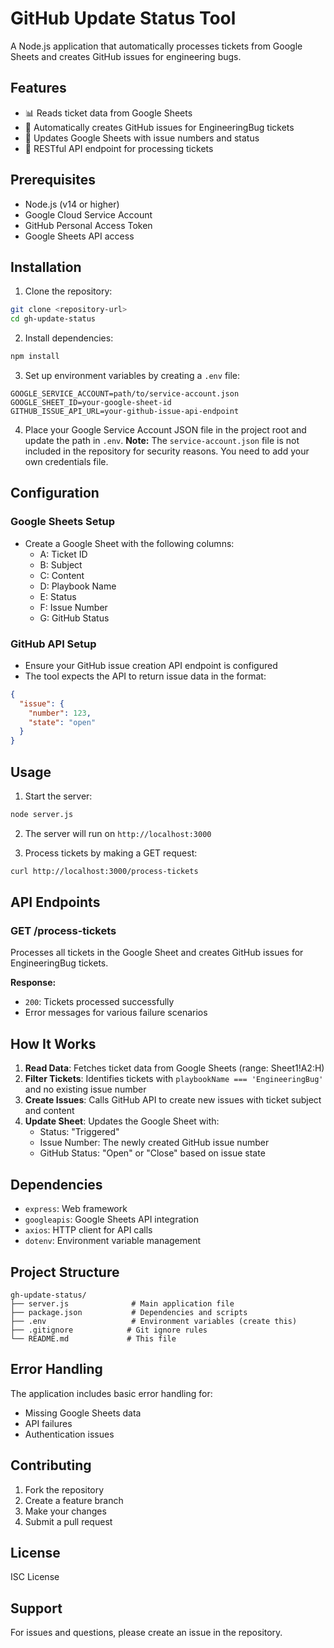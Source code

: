 # GitHub Update Status Tool

A Node.js application that automatically processes tickets from Google Sheets and creates GitHub issues for engineering bugs.

## Features

- 📊 Reads ticket data from Google Sheets
- 🐛 Automatically creates GitHub issues for EngineeringBug tickets
- 🔄 Updates Google Sheets with issue numbers and status
- 🚀 RESTful API endpoint for processing tickets

## Prerequisites

- Node.js (v14 or higher)
- Google Cloud Service Account
- GitHub Personal Access Token
- Google Sheets API access

## Installation

1. Clone the repository:
```bash
git clone <repository-url>
cd gh-update-status
```

2. Install dependencies:
```bash
npm install
```

3. Set up environment variables by creating a `.env` file:
```env
GOOGLE_SERVICE_ACCOUNT=path/to/service-account.json
GOOGLE_SHEET_ID=your-google-sheet-id
GITHUB_ISSUE_API_URL=your-github-issue-api-endpoint
```

4. Place your Google Service Account JSON file in the project root and update the path in `.env`.
   **Note:** The `service-account.json` file is not included in the repository for security reasons. You need to add your own credentials file.

## Configuration

### Google Sheets Setup
- Create a Google Sheet with the following columns:
  - A: Ticket ID
  - B: Subject
  - C: Content
  - D: Playbook Name
  - E: Status
  - F: Issue Number
  - G: GitHub Status

### GitHub API Setup
- Ensure your GitHub issue creation API endpoint is configured
- The tool expects the API to return issue data in the format:
```json
{
  "issue": {
    "number": 123,
    "state": "open"
  }
}
```

## Usage

1. Start the server:
```bash
node server.js
```

2. The server will run on `http://localhost:3000`

3. Process tickets by making a GET request:
```bash
curl http://localhost:3000/process-tickets
```

## API Endpoints

### GET /process-tickets
Processes all tickets in the Google Sheet and creates GitHub issues for EngineeringBug tickets.

**Response:**
- `200`: Tickets processed successfully
- Error messages for various failure scenarios

## How It Works

1. **Read Data**: Fetches ticket data from Google Sheets (range: Sheet1!A2:H)
2. **Filter Tickets**: Identifies tickets with `playbookName === 'EngineeringBug'` and no existing issue number
3. **Create Issues**: Calls GitHub API to create new issues with ticket subject and content
4. **Update Sheet**: Updates the Google Sheet with:
   - Status: "Triggered"
   - Issue Number: The newly created GitHub issue number
   - GitHub Status: "Open" or "Close" based on issue state

## Dependencies

- `express`: Web framework
- `googleapis`: Google Sheets API integration
- `axios`: HTTP client for API calls
- `dotenv`: Environment variable management

## Project Structure

```
gh-update-status/
├── server.js              # Main application file
├── package.json           # Dependencies and scripts
├── .env                   # Environment variables (create this)
├── .gitignore            # Git ignore rules
└── README.md             # This file
```

## Error Handling

The application includes basic error handling for:
- Missing Google Sheets data
- API failures
- Authentication issues

## Contributing

1. Fork the repository
2. Create a feature branch
3. Make your changes
4. Submit a pull request

## License

ISC License

## Support

For issues and questions, please create an issue in the repository. 